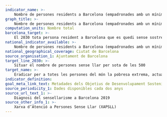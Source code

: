 ```yaml
---
indicator_name: >-
    Nombre de persones residents a Barcelona (empadronades amb un mínim de dos anys d’antiguitat) sense llar
graph_title: >-
    Nombre de persones residents a Barcelona (empadronades amb un mínim de dos anys d’antiguitat) sense llar
computation_units: Nombre total
barcelona_target: >-
    El 2030 tota persona resident a Barcelona que es quedi sense sostre tindrà un llit on dormir i un plat a taula, i el nombre de persones sense llar es reduirà fortament
national_indicator_available: >-
    Nombre de persones residents a Barcelona (empadronades amb un mínim de dos anys d’antiguitat) sense llar
national_geographical_coverage: Ciutat de Barcelona
source_organisation_1: Ajuntament de Barcelona
target_line_2030: >-
    Situar el nombre de persones sense llar per sota de les 500
target_name: >-
    Eradicar per a totes les persones del món la pobresa extrema, actualment mesurada per un ingrés per persona inferior a 1,25 $ EUA al dia.
indicator_definition:
goal_meta_link_text: Metadades dels Objetius de Desenvolupament Sostenible de les Nacions Unides (pdf 894kB)
source_periodicity_1: Dades disponibles cada dos anys
source_url_text_1: >-
    Diagnosi del sensellarisme a Barcelona 2019   
source_other_info_1: >-
    Xarxa d’Atenció a Persones Sense Llar (XAPSLL)
---
```

